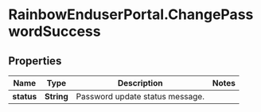 # RainbowEnduserPortal.ChangePasswordSuccess

## Properties

Name | Type | Description | Notes
------------ | ------------- | ------------- | -------------
**status** | **String** | Password update status message. | 


